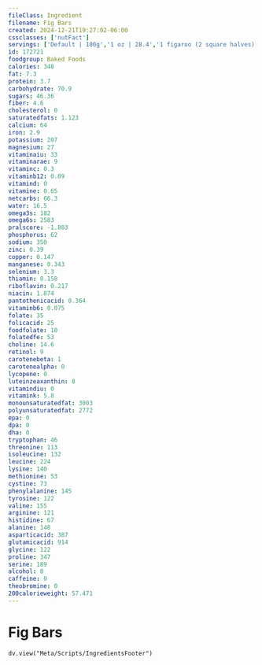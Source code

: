 ```yaml
---
fileClass: Ingredient
filename: Fig Bars
created: 2024-12-21T19:27:02-06:00
cssclasses: ['nutFact']
servings: ['Default | 100g','1 oz | 28.4','1 figaroo (2 square halves) | 43','1 cookie | 16','1 individual package (2 oz package containing 2 3 inch bars) | 57']
id: 172721
foodgroup: Baked Foods
calories: 348
fat: 7.3
protein: 3.7
carbohydrate: 70.9
sugars: 46.36
fiber: 4.6
cholesterol: 0
saturatedfats: 1.123
calcium: 64
iron: 2.9
potassium: 207
magnesium: 27
vitaminaiu: 33
vitaminarae: 9
vitaminc: 0.3
vitaminb12: 0.09
vitamind: 0
vitamine: 0.65
netcarbs: 66.3
water: 16.5
omega3s: 182
omega6s: 2583
pralscore: -1.803
phosphorus: 62
sodium: 350
zinc: 0.39
copper: 0.147
manganese: 0.343
selenium: 3.3
thiamin: 0.158
riboflavin: 0.217
niacin: 1.874
pantothenicacid: 0.364
vitaminb6: 0.075
folate: 35
folicacid: 25
foodfolate: 10
folatedfe: 53
choline: 14.6
retinol: 9
carotenebeta: 1
carotenealpha: 0
lycopene: 0
luteinzeaxanthin: 8
vitamindiu: 0
vitamink: 5.8
monounsaturatedfat: 3003
polyunsaturatedfat: 2772
epa: 0
dpa: 0
dha: 0
tryptophan: 46
threonine: 113
isoleucine: 132
leucine: 224
lysine: 140
methionine: 53
cystine: 73
phenylalanine: 145
tyrosine: 122
valine: 155
arginine: 121
histidine: 67
alanine: 148
asparticacid: 387
glutamicacid: 914
glycine: 122
proline: 347
serine: 189
alcohol: 0
caffeine: 0
theobromine: 0
200calorieweight: 57.471
---
```


# Fig Bars

```dataviewjs
dv.view("Meta/Scripts/IngredientsFooter")
```